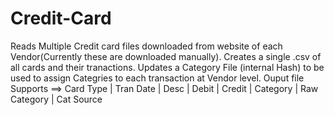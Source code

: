 # Credit-Card
Reads Multiple Credit card files downloaded from website of each Vendor(Currently these are downloaded manually).
Creates a single .csv of all cards and their tranactions.
Updates a Category File (internal Hash) to be used to assign Categries to each transaction at Vendor level.
Ouput file Supports ==> Card Type | Tran Date | Desc | Debit | Credit | Category | Raw Category | Cat Source

